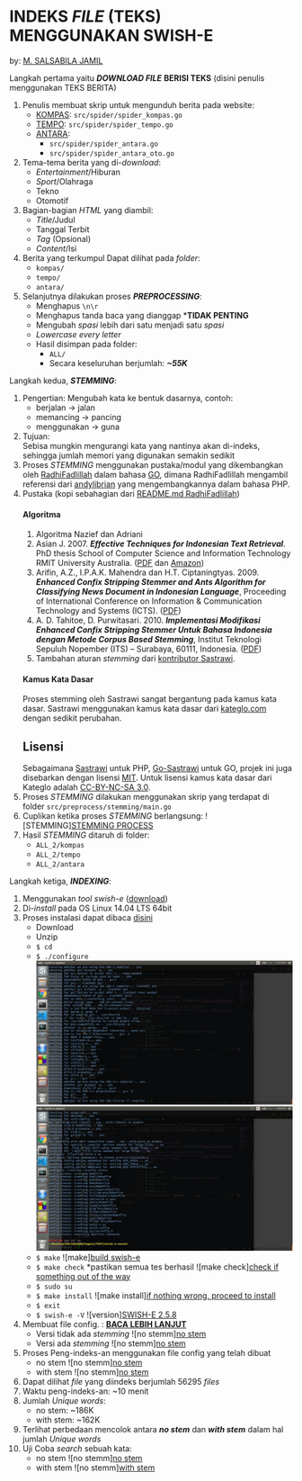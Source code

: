 # INDEKS _FILE_ (**TEKS**) MENGGUNAKAN SWISH-E
by: [M. SALSABILA JAMIL](mailto:jamilsalsabila@gmail.com)

Langkah pertama yaitu ***DOWNLOAD FILE*** **BERISI TEKS** (disini penulis menggunakan TEKS BERITA)
1. Penulis membuat skrip untuk mengunduh berita pada website:
    * [KOMPAS](https://www.kompas.com): ```src/spider/spider_kompas.go```
    * [TEMPO](https://www.tempo.co): ```src/spider/spider_tempo.go```
    * [ANTARA](https://www.antaranews.com): 
        - ```src/spider/spider_antara.go```
        - ```src/spider/spider_antara_oto.go```
2. Tema-tema berita yang di-_download_:
    * _Entertainment_/Hiburan
    * _Sport_/Olahraga
    * Tekno
    * Otomotif
3. Bagian-bagian _HTML_ yang diambil:
    * _Title_/Judul
    * Tanggal Terbit
    * _Tag_ (Opsional)
    * _Content_/Isi
4. Berita yang terkumpul Dapat dilihat pada _folder_:
    * ```kompas/```
    * ```tempo/```
    * ```antara/```
5. Selanjutnya dilakukan proses ***PREPROCESSING***:
    * Menghapus ```\n\r```
    * Menghapus tanda baca yang dianggap ***TIDAK PENTING**
    * Mengubah _spasi_ lebih dari satu menjadi satu _spasi_
    * _Lowercase every letter_
    * Hasil disimpan pada folder:
        * ```ALL/```
        * Secara keseluruhan berjumlah: ***~55K***

Langkah kedua, ***STEMMING***:  
1. Pengertian: 
Mengubah kata ke bentuk dasarnya, contoh:  
    * berjalan -> jalan
    * memancing -> pancing
    * menggunakan -> guna
2. Tujuan:  
    Sebisa mungkin mengurangi kata yang nantinya akan di-indeks, sehingga jumlah memori yang digunakan semakin sedikit
3. Proses _STEMMING_ menggunakan pustaka/modul yang dikembangkan oleh [RadhiFadlillah](https://github.com/RadhiFadlillah/go-sastrawi) dalam bahasa [GO](https://golang.org/), dimana RadhiFadlillah mengambil referensi dari [andylibrian](https://github.com/sastrawi/sastrawi) yang mengembangkannya dalam bahasa PHP. 
4. Pustaka  (kopi sebahagian dari [README.md RadhiFadlillah](github.com/RadhiFadlillah/go-sastrawi))  
    #### Algoritma
    1. Algoritma Nazief dan Adriani
    2. Asian J. 2007. ___Effective Techniques for Indonesian Text Retrieval___. PhD thesis School of Computer Science and Information Technology RMIT University Australia. ([PDF](http://researchbank.rmit.edu.au/eserv/rmit:6312/Asian.pdf) dan [Amazon](https://www.amazon.com/Effective-Techniques-Indonesian-Text-Retrieval/dp/3639021649))
    3. Arifin, A.Z., I.P.A.K. Mahendra dan H.T. Ciptaningtyas. 2009. ___Enhanced Confix Stripping Stemmer and Ants Algorithm for Classifying News Document in Indonesian Language___, Proceeding of International Conference on Information & Communication Technology and Systems (ICTS). ([PDF](http://personal.its.ac.id/files/pub/2623-agusza-baru%2021%20d%20VIP%20enhanced-confix-stripping-stem.pdf))
    4. A. D. Tahitoe, D. Purwitasari. 2010. ___Implementasi Modifikasi Enhanced Confix Stripping Stemmer Untuk Bahasa Indonesia dengan Metode Corpus Based Stemming___, Institut Teknologi Sepuluh Nopember (ITS) – Surabaya, 60111, Indonesia. ([PDF](http://digilib.its.ac.id/public/ITS-Undergraduate-14255-paperpdf.pdf))
    5. Tambahan aturan _stemming_ dari [kontributor Sastrawi](https://github.com/sastrawi/sastrawi/graphs/contributors).
    #### Kamus Kata Dasar
    Proses stemming oleh Sastrawi sangat bergantung pada kamus kata dasar. Sastrawi menggunakan kamus kata dasar dari [kateglo.com](http://kateglo.com) dengan sedikit perubahan.
    ## Lisensi
    Sebagaimana [Sastrawi](https://github.com/sastrawi/sastrawi) untuk PHP, [Go-Sastrawi](github.com/RadhiFadlillah/go-sastrawi) untuk GO, projek ini juga disebarkan dengan lisensi [MIT](http://choosealicense.com/licenses/mit/). Untuk lisensi kamus kata dasar dari Kateglo adalah [CC-BY-NC-SA 3.0](https://github.com/ivanlanin/kateglo#lisensi-isi).
4.  Proses _STEMMING_ dilakukan menggunakan skrip yang terdapat di folder ```src/preprocess/stemming/main.go```
5.  Cuplikan ketika proses _STEMMING_ berlangsung:
    ![STEMMING][STEMMING PROCESS](images/stemming.png)
6.  Hasil _STEMMING_ ditaruh di folder:  
    - ```ALL_2/kompas```
    - ```ALL_2/tempo```
    - ```ALL_2/antara```

Langkah ketiga, ***INDEXING***:
1. Menggunakan _tool_ _swish-e_ ([download](https://github.com/swish-e/swish-e))
2. Di-_install_ pada OS Linux 14.04 LTS 64bit
3. Proses instalasi dapat dibaca [disini](https://www.esa.org/tiee/search/html/install.html)
    * Download
    * Unzip
    * ```$ cd```
    * ```$ ./configure```
    ![configure](./images/configure.png)
    ![configure](./images/configure2.png)
    * ```$ make```
    ![make][build swish-e](images/make.png)
    * ```$ make check``` *pastikan semua tes berhasil
    ![make check][check if something out of the way](images/make_check.png)
    * ```$ sudo su```
    * ```$ make install```
    ![make install][if nothing wrong, proceed to install](images/make_install.png)
    * ```$ exit```
    * ```$ swish-e -V```
    ![version][SWISH-E 2.5.8](images/version.png)
4. Membuat file config. : **[BACA LEBIH LANJUT](https://www.esa.org/tiee/search/html/swish-config.html)**
    * Versi tidak ada _stemming_
        ![no stemm][no stem](images/config.png)
    * Versi ada _stemming_
        ![no stemm][no stem](images/config2.png)
5. Proses Peng-indeks-an menggunakan file config yang telah dibuat 
    * no stem
        ![no stemm][no stem](images/indeks_sebelum_stemming.png)
    * with stem
        ![no stemm][no stem](images/indeks_setelah_stemming.png)
6. Dapat dilihat _file_ yang diindeks berjumlah 56295 _files_
7. Waktu peng-indeks-an: ~10 menit
8. Jumlah _Unique words_:
    * no stem: ~186K
    * with stem: ~162K
9. Terlihat perbedaan mencolok antara ***no stem*** dan ***with stem*** dalam hal jumlah _Unique words_
10. Uji Coba _search_ sebuah kata:
    * no stem
        ![no stemm][no stem](images/uji_coba_no_stem.png)
    * with stem
        ![no stemm][with stem](images/uji_coba_with_stem.png)
